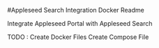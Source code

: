 #Appleseed Search Integration Docker Readme

Integrate Appleseed Portal with Appleseed Search

TODO : Create Docker Files
       Create Compose File
